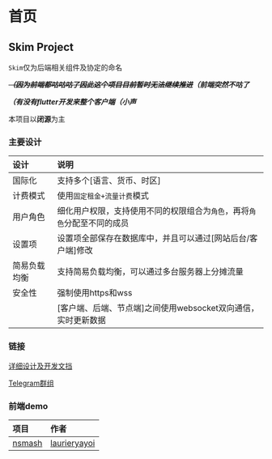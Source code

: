 # 首页

## Skim Project

`Skim`仅为后端相关组件及协定的命名

~~_**（因为前端都咕咕咕了因此这个项目目前暂时无法继续推进**_~~_**（前端突然不咕了**_

_**（有没有flutter开发来整个客户端（小声**_

本项目以**闭源**为主

### 主要设计

| 设计 | 说明 |
| :--- | :--- |
| 国际化 | 支持多个\[语言、货币、时区\] |
| 计费模式 | 使用`固定租金+流量计费`模式 |
| 用户角色 | 细化用户权限，支持使用不同的权限组合为`角色`，再将`角色`分配至不同的成员 |
| 设置项 | 设置项全部保存在数据库中，并且可以通过\[网站后台/客户端\]修改 |
| 简易负载均衡 | 支持简易负载均衡，可以通过多台服务器上分摊流量 |
| 安全性 | 强制使用https和wss |
|  | \[客户端、后端、节点端\]之间使用websocket双向通信，实时更新数据 |

### 链接

[详细设计及开发文挡](https://book.skimproj.com/)

[Telegram群组](https://t.me/joinchat/GvbhTwuCJpv4OGHGlPCHnQ)

### 前端demo

| 项目 | 作者 |
| :--- | :--- |
| [nsmash](https://nsmashtest.kokoharu.club/#/) | [laurieryayoi](https://github.com/laurieryayoi) |

